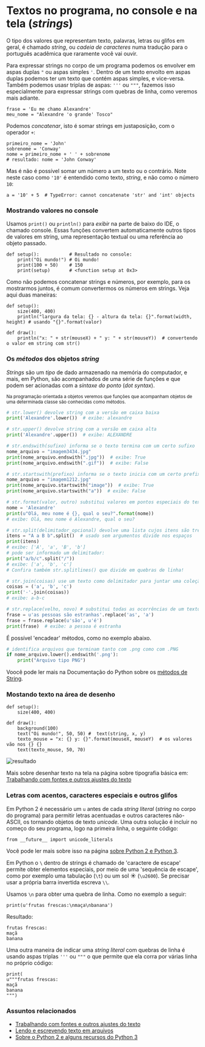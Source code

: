 # Textos no programa, no console e na tela (*strings*)

O tipo dos valores que representam texto, palavras, letras ou glifos em geral, é chamado *string*, ou *cadeia de caracteres* numa tradução para o português acadêmica que raramente você vai ouvir.

Para expressar strings no corpo de um programa podemos os envolver em aspas duplas `"`  ou aspas simples `'`. Dentro de um texto envolto em aspas duplas podemos ter um texto que contém aspas simples, e vice-versa. Também podemos usasr triplas de aspas: `'''` ou `"""`, fazemos isso especialmente para expressar strings com quebras de linha, como veremos mais adiante. 

```pyde
frase = 'Eu me chamo Alexandre'
meu_nome = "Alexandre 'o grande' Tosco"
```

Podemos *concatenar*, isto é somar strings em justaposição, com o operador `+`:

```pyde
primeiro_nome = 'John'
sobrenome = 'Conway'
nome = primeiro_nome + ' ' + sobrenome
# resultado: nome = 'John Conway'
```

Mas é não é possível somar um número a um texto ou o contrário. Note neste caso como `'10'` é entendido como texto, *string*, e não como o número `10`:

```pyde
a = '10' + 5  # TypeError: cannot concatenate 'str' and 'int' objects
```

### Mostrando valores no console

Usamos `print()` ou `println()` para *exibir* na parte de baixo do IDE, o chamado console. Essas funções convertem automaticamente outros tipos de valores em string, uma representação textual ou uma referência ao objeto passado.

```pyde
def setup():           # Resultado no console:
    print("Oi mundo!") # Oi mundo!
    print(100 + 50)    # 150
    print(setup)       # <function setup at 0x3>
```

Como não podemos concatenar strings e números, por exemplo, para os mostrarmos juntos, é comum convertermos os números em strings. Veja aqui duas maneiras: 

```pyde
def setup():
    size(400, 400)
    println("largura da tela: {} - altura da tela: {}".format(width, height) # usando "{}".format(valor)

def draw():
    println("x: " + str(mouseX) + " y: " + str(mouseY))  # convertendo o valor em string com str()
```

### Os *métodos* dos objetos *string*

*Strings* são um *tipo* de dado armazenado na memória do computador, e mais, em Python, são acompanhados de uma série de funções e que podem ser acionadas com a *sintaxe do ponto* (*dot syntax*).

<sub>Na programação orientada a objetos veremos que funções que acompanham objetos de uma determinada classe são conhecidas como métodos.</sub>

```python
# str.lower() devolve string com a versão em caixa baixa
print('Alexandre'.lower())  # exibe: alexandre

# str.upper() devolve string com a versão em caixa alta
print('Alexandre'.upper())  # exibe: ALEXANDRE

# str.endswith(sufixo) informa se o texto termina com um certo sufixo
nome_arquivo = "imagem3434.jpg"
print(nome_arquivo.endswith(".jpg"))  # exibe: True
print(nome_arquivo.endswith(".gif"))  # exibe: False

# str.startswith(prefixo) informa se o texto inicia com um certo prefixo
nome_arquivo = "imagem1212.jpg"
print(nome_arquivo.startswith("image"))  # exibe: True
print(nome_arquivo.startswith("a"))  # exibe: False

# str.format(valor, outro) substitui valores em pontos especiais do texto
nome = 'Alexandre'
print(u"Olá, meu nome é {}, qual o seu?".format(nome)) 
# exibe: Olá, meu nome é Alexandre, qual o seu?

# str.split(delimitador_opcional) devolve uma lista cujos itens são trechos do texto "divididos"
itens = "A a B b".split()  # usado sem argumentos divide nos espaços
print(itens)
# exibe: ['A', 'a', 'B', 'b']
# pode ser informado um delimitador:
print("a/b/c".split("/"))
# exibe: ['a', 'b', 'c']
# Confira também str.splitlines() que divide em quebras de linha!

# str.join(coisas) use um texto como delimitador para juntar uma coleção de textos!
coisas = ('a', 'b', 'c')
print('-'.join(coisas))
# exibe: a-b-c

# str.replace(velho, novo) # substitui todas as ocorrências de um texto dentro de outro, se houver
frase = u'as pessoas são estranhas'.replace('as', 'a')
frase = frase.replace(u'são', u'é')
print(frase)  # exibe: a pessoa é estranha
```
 É possível 'encadear' métodos, como no exemplo abaixo.
 
 ```python
# identifica arquivos que terminam tanto com .png como com .PNG
if nome_arquivo.lower().endswith('.png'):
     print("Arquivo tipo PNG")
``` 

Voocê pode ler mais na Documentação do Python sobre os [métodos de String](https://docs.python.org/pt-br/2.7/library/stdtypes.html#string-methods).

### Mostando texto na área de desenho

```pyde
def setup():
    size(400, 400)

def draw():
    background(100)
    text("Oi mundo!", 50, 50) #  text(string, x, y) 
    texto_mouse = "x: {} y: {}".format(mouseX, mouseY)  # os valores vão nos {} {}
    text(texto_mouse, 50, 70)
```
![resultado](https://raw.githubusercontent.com/villares/material-aulas/master/Processing-Python/assets/text-na-tela.png)

Mais sobre desenhar texto na tela na página sobre tipografia básica em: [Trabalhando com fontes e outros ajustes do texto](https://github.com/villares/material-aulas/blob/master/Processing-Python/tipografia.md)

### Letras com acentos, caracteres especiais e outros glifos

Em Python 2  é necessário um `u` antes de cada *string literal* (*string* no corpo do programa) para permitir letras acentuadas e outros caracteres não-ASCII, os tornando objetos de texto *unicode*. Uma outra solução é incluir no começo do seu programa, logo na primeira linha, o seguinte código:

```pyde
from __future__ import unicode_literals
```

Você pode ler mais sobre isso na página [sobre Python 2 e Python 3](futuro.md).

Em Python o `\` dentro de strings é chamado de 'caractere de escape' permite obter elementos especiais, por meio de uma 'sequência de escape', como por exemplo uma tabulação (`\t`) ou um sol ☀ (`\u2600`). Se precisar usar a própria barra invertida escreva `\\`.

Usamos `\n` para obter uma quebra de linha. Como no exemplo a seguir:

```pyde
print(u'frutas frescas:\nmaça\nbanana')
```
Resultado:
```
frutas frescas:
maçã
banana
```

Uma outra maneira de indicar uma *string literal* com quebras de linha é usando aspas triplas `'''` ou `"""` o que permite que ela corra por várias linha no próprio código:
```pyde
print(
u"""frutas frescas:
maçã
banana
""")
```

### Assuntos relacionados

- [Trabalhando com fontes e outros ajustes do texto](tipografia.md)
- [Lendo e escrevendo texto em arquivos](file_IO.md)
- [Sobre o Python 2 e alguns recursos do Python 3](futuro.md)
